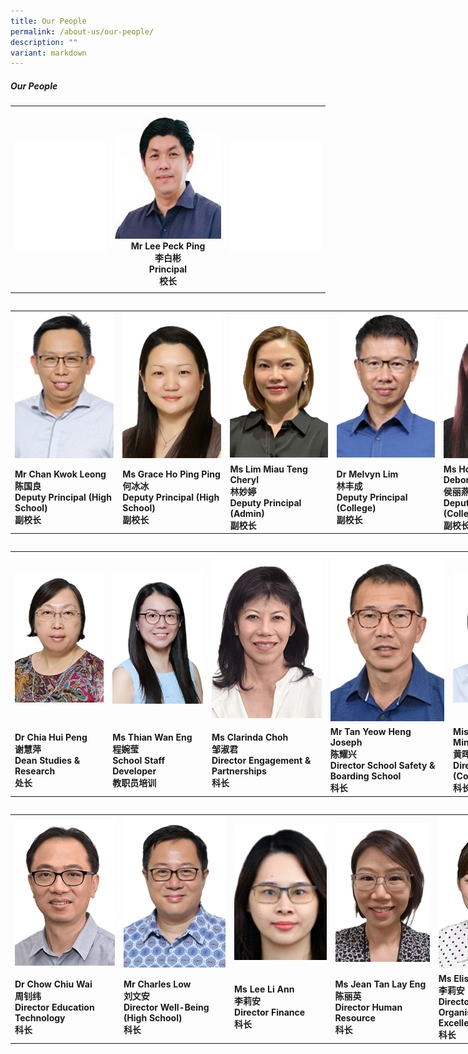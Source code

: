 ```yaml
---
title: Our People
permalink: /about-us/our-people/
description: ""
variant: markdown
---
```

##### Our People


<table>
  <tbody><tr>
    <th><img style="width: 100%;" src="/images/About%20Us/Our%20People/peoplev2_00.png"></th>
    <th><img style="width: 100%;" src="/images/About%20Us/Our%20People/peoplev2_1.png">
			<strong></strong><center><strong>Mr Lee Peck Ping <br>李白彬<br> Principal <br>校长 </strong></center></th>
    <th><img style="width: 100%;" src="/images/About%20Us/Our%20People/peoplev2_00.png"></th>
		</tr>
  <tr>
    <td></td>
		<td></td>
		


</tr></tbody>
</table>




<table>
	</table><table style="table-layout: fixed; width: 170%;">
  <tbody><tr>
    <th><img style="width: 100%;" src="/images/About%20Us/Our%20People/208ckl.png"></th>
    <th><img style="width: 100%;" src="/images/About%20Us/Our%20People/208grace.png"></th>
    <th><img style="width: 100%;" src="/images/About%20Us/Our%20People/208cheryl.png"></th>
		<th><img style="width: 100%;" src="/images/About%20Us/Our%20People/208ml.png"></th>
		<th><img style="width: 100%;" src="/images/About%20Us/Our%20People/deborah.png"></th>
  </tr>
  <tr>
    <td><strong>Mr Chan Kwok Leong<br>陈国良<br> Deputy Principal (High School)<br>副校长 </strong>
</td>
		<td><strong>Ms Grace Ho Ping Ping<br>何冰冰<br>Deputy Principal (High School)<br>副校长 </strong></td>
		<td> <strong>Ms Lim Miau Teng Cheryl <br> 林妙婷<br>Deputy Principal (Admin)<br>副校长</strong></td>
		<td><strong>Dr Melvyn Lim <br>林丰成<br> Deputy Principal (College) <br>副校长</strong></td>
		<td><strong>Ms How Lai Yin Deborah <br>侯丽燕<br> Deputy Principal (College)<br>副校长</strong></td>
		</tr>
</tbody>
</table>

<table>
	</table><table style="table-layout: fixed; width: 170%;">
  <tbody><tr>
    <th><img style="width: 100%;" src="/images/About%20Us/Our%20People/208hup.png"></th>
    <th><img style="width: 100%;" src="/images/About%20Us/Our%20People/208twe.png"></th>
    <th><img style="width: 100%;" src="/images/About%20Us/Our%20People/208clarinda.png"></th>
		<th><img style="width: 100%;" src="/images/About%20Us/Our%20People/208joseph.png"></th>
		<th><img style="width: 100%;" src="/images/About%20Us/Our%20People/208whm.png"></th>
  </tr>
  <tr>
    <td><strong>Dr Chia Hui Peng <br>谢慧萍<br> Dean Studies &amp; Research<br>处长</strong>
</td>
		<td><strong>Ms Thian Wan Eng <br> 程婉莹<br>School Staff Developer<br>教职员培训</strong></td>
		<td> <strong>Ms Clarinda Choh <br> 邹淑君<br>Director Engagement &amp; Partnerships<br>科长</strong>
</td>
		<td><strong>Mr Tan Yeow Heng Joseph <br>陈耀兴<br> Director School Safety &amp; Boarding School<br>科长</strong></td>
		<td><strong>Miss Wong Hwee Ming <br>黄晖敏<br> Director Well-Being (College)<br>科长</strong></td>
		</tr>
</tbody>
</table>

<table>
	</table><table style="table-layout: fixed; width: 170%;">
  <tbody><tr>
    <th><img style="width: 100%;" src="/images/About%20Us/Our%20People/208ccw.png"></th>
    <th><img style="width: 100%;" src="/images/About%20Us/Our%20People/208charles.png"></th>
    <th><img style="width: 100%;" src="/images/About%20Us/Our%20People/208lla.png"></th>
		<th><img style="width: 100%;" src="/images/About%20Us/Our%20People/208jean.png"></th>
		<th><img style="width: 100%;" src="/images/About%20Us/Our%20People/208elisa.png"></th>
  </tr>
  <tr>
    <td><strong>Dr Chow Chiu Wai <br>周钊纬<br>Director  Education Technology<br>科长</strong>

</td>
		<td><strong>Mr Charles Low <br>刘文安<br> Director Well-Being (High School)<br>科长</strong></td>
		<td> <strong>Ms Lee Li Ann <br>李莉安<br>Director Finance <br>科长</strong></td>
		<td><strong>Ms Jean Tan Lay Eng<br>陈丽英<br>Director Human Resource <br>科长</strong></td>
		<td><strong>Ms Elisabeth Oh <br>李莉安<br>Director <br>Organisational<br> Excellence <br>科长</strong>
</td>
		</tr>
</tbody>
</table>